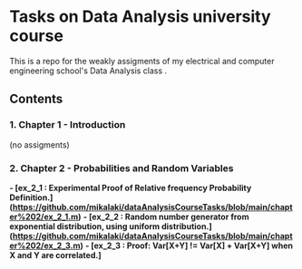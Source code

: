 # Tasks on Data Analysis university course
This is a repo for the weakly assigments of my electrical and computer engineering school's Data Analysis class . <br>
## Contents 
### 1. Chapter 1 - Introduction <br>
  (no assigments)<br>
### 2. Chapter 2 - Probabilities and Random Variables <br>
  **- [ex_2_1 : Experimental Proof of Relative frequency Probability Definition.]	(https://github.com/mikalaki/dataAnalysisCourseTasks/blob/main/chapter%202/ex_2_1.m)** 
  **- [ex_2_2 : Random number generator from exponential distribution, using uniform distribution.] (https://github.com/mikalaki/dataAnalysisCourseTasks/blob/main/chapter%202/ex_2_3.m)** 
  **- [ex_2_3 : Proof: Var[X+Y] != Var[X] + Var[X+Y] when X and Y are correlated.]** 
